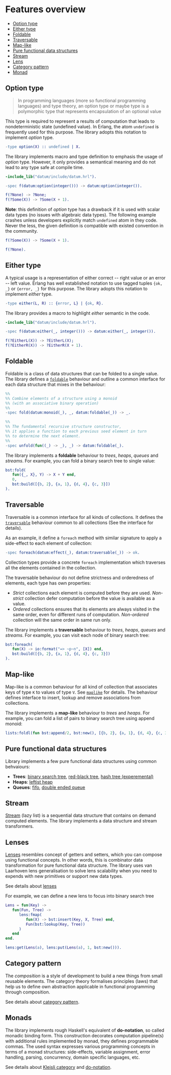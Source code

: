 # Features overview

* [Option type](#option-type)
* [Either type](#either-type)
* [Foldable](#foldable)
* [Traversable](#traversable)
* [Map-like](#map-like)
* [Pure functional data structures](#pure-functional-data-structures)
* [Stream](#stream)
* [Lens](#lens)
* [Category pattern](#category-pattern)
* [Monad](#monad)

<!-- * [Type safe cast](#type-safe-cast) -->
<!-- * [Topological](#topological) -->


## Option type

> In programming languages (more so functional programming languages) and type theory, an option type or maybe type is a polymorphic type that represents encapsulation of an optional value

This type is required to represent a results of computation that leads to nondeterministic state (undefined value). In Erlang, the atom `undefined` is frequently used for this purpose. The library adopts this notation to implement *option* type.

```erlang
-type option(X) :: undefined | X.
```

The library implements macro and type definition to emphasis the usage of *option* type. However, it only provides a semantical meaning and do not lead to any type safe at compile time. 

```erlang
-include_lib("datum/include/datum.hrl").

-spec f(datum:option(integer())) -> datum:option(integer()).

f(?None) -> ?None;    
f(?Some(X)) -> ?Some(X + 1).
```

**Note**: this definition of *option* type has a drawback if it is used with scalar data types (no issues with algebraic data types). The following example crashes unless developers explicitly match `undefined` atom in they code. Never the less, the given definition is compatible with existed convention in the community.

```erlang
f(?Some(X)) -> ?Some(X + 1).

f(?None).
```

## Either type

A typical usage is a representation of either correct -- right value or an error -- left value. Erlang has well established notation to use tagged tuples `{ok, _}` or `{error, _}` for this purpose. The library adopts this notation to implement *either* type.

```erlang
-type either(L, R) :: {error, L} | {ok, R}.
```

The library provides a macro to highlight *either* semantic in the code.

```erlang
-include_lib("datum/include/datum.hrl").

-spec f(datum:either(_, integer())) -> datum:either(_, integer()).

f(?EitherL(X)) -> ?EitherL(X);    
f(?EitherR(X)) -> ?EitherR(X + 1).
```

## Foldable

Foldable is a class of data structures that can be folded to a single value. The library defines a [`foldable`](../src/foldable.erl) behaviour and outline a common interface for each data structure that mixes in the behaviour:

```erlang
%%
%% Combine elements of a structure using a monoid
%% (with an associative binary operation)
%% 
-spec fold(datum:monoid(_), _, datum:foldable(_)) -> _.

%% 
%% The fundamental recursive structure constructor, 
%% it applies a function to each previous seed element in turn
%% to determine the next element.
%%
-spec unfold(fun((_) -> _), _) -> datum:foldable(_).
```

The library implements a **foldable** behaviour to *trees*, *heaps*, *queues* and *streams*. For example, you can fold a binary search tree to single value:

```erlang
bst:fold(
   fun({_, X}, Y) -> X + Y end,
   0,
   bst:build([{b, 2}, {a, 1}, {d, 4}, {c, 3}])
).
```

## Traversable

Traversable is a common interface for all kinds of collections. It defines the [`traversable`](../src/traversable.erl) behaviour common to all collections (See the interface for details).

As an example, it define a `foreach` method with similar signature to apply a side-effect to each element of collection:

```erlang
-spec foreach(datum:effect(_), datum:traversable(_)) -> ok.
``` 
Collection types provide a concrete `foreach` implementation which traverses all the elements contained in the collection.    

The traversable behaviour do not define strictness and orderedness of elements, each type has own properties:

* *Strict* collections each element is computed before they are used. *Non-strict* collection defer computation before the value is available as a value.
* *Ordered* collections ensures that its elements are always visited in the same order, even for different runs of computation. *Non-ordered* collection will the same order in same run only.

The library implements a **traversable** behaviour to *trees*, *heaps*, *queues* and *streams*. For example, you can visit each node of binary search tree:

```erlang
bst:foreach(
   fun(X) -> io:format("=> ~p~n", [X]) end,
   bst:build([{b, 2}, {a, 1}, {d, 4}, {c, 3}])
).
```

## Map-like

Map-like is a common behaviour for all kind of collection that associates keys of type `K` to values of type `V`. See [`maplike`](../src/maplike.erl) for details. The behaviour defines interface to insert, lookup and remove associations from collections.

The library implements a **map-like** behaviour to *trees* and *heaps*. For example, you can fold a list of pairs to binary search tree using append monoid:

```erlang
lists:foldl(fun bst:append/2, bst:new(), [{b, 2}, {a, 1}, {d, 4}, {c, 3}]).
```

## Pure functional data structures

Library implements a few pure functional data structures using common behvaiours:

* **Trees**: [binary search tree](../src/maplike/bst.erl), [red-black tree](../src/maplike/rbtree.erl), [hash tree (experemental)](../src/maplike/htree.erl)
* **Heaps**: [leftist heap](../src/maplike/heap.erl)
* **Queues**: [fifo](../src/queue/q.erl), [double ended queue](../src/queue/deq.erl)


## Stream

[Stream](../src/stream/stream.erl) (lazy list) is a sequential data structure that contains on demand computed elements. The library implements a data structure and stream transformers. 


## Lenses

[Lenses](../src/lens/lens.erl) resembles concept of getters and setters, which you can compose using functional concepts. In other words, this is combinator data transformation for pure functional data structure. The library uses van Laarhoven lens generalisation to solve lens scalability when you need to expends with new primitives or support new data types.

See details about [lenses](../src/lens/lens.erl)

For example, we can define a new lens to focus into binary search tree

```erlang
Lens = fun(Key) ->
   fun(Fun, Tree) -> 
      lens:fmap(
         fun(X) -> bst:insert(Key, X, Tree) end, 
         Fun(bst:lookup(Key, Tree))
      )
   end
end.

lens:get(Lens(a), lens:put(Lens(a), 1, bst:new())).
```



## Category pattern

The *composition* is a style of development to build a new things from small reusable elements. The category theory formalises principles (laws) that help us to define own abstraction applicable in functional programming through composition. 

See details about [category pattern](category.md). 


## Monads

The library implements rough Haskell's equivalent of **do-notation**, so called monadic binding form. This construction decorates computation pipeline(s) with additional rules implemented by monad, they defines programmable commas. The used syntax expresses various programming concepts in terms of a monad structures: side-effects, variable assignment, error handling, parsing, concurrency, domain specific languages, etc. 

See details about [Kleisli category](category.md) and [do-notation](monad.md). 

